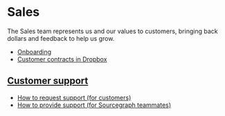 # Sales

The Sales team represents us and our values to customers, bringing back dollars and feedback to help us grow.

- [Onboarding](onboarding.md)
- [Customer contracts in Dropbox](TODO)

## [Customer support](../support/index.md)

- [How to request support (for customers)](../support/index.md#how-to-get-support-for-customers)
- [How to provide support (for Sourcegraph teammates)](../support/index.md#how-to-provide-support-for-sourcegraph-teammates)
